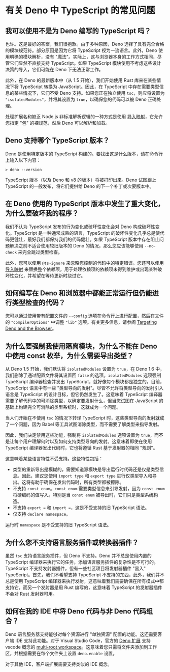 # 有关 Deno 中 TypeScript 的常见问题

## 我可以使用不是为 Deno 编写的 TypeScript 吗？

也许。这是最好的答案，我们很抱歉。由于多种原因，Deno
选择了具有完全合格的模块规范符。部分原因是因为它将 TypeScript
视为一流语言。此外，Deno 使用明确的模块解析，没有
"魔法"。实际上，这与浏览器本身的工作方式相同，尽管它们显然不直接支持
TypeScript。如果 TypeScript 模块使用不考虑这些设计决策的导入，它们可能在 Deno
下无法正常工作。

此外，在 Deno 的最新版本中（从 1.5 开始），我们开始使用 Rust 库来在某些情况下将
TypeScript 转换为 JavaScript。因此，在 TypeScript
中存在需要类型信息的某些情况下，它们不受 Deno 支持。如果您正在独立使用
`tsc`，则应将设置为 `"isolatedModules"`，并将其设置为
`true`，以确保您的代码可以被 Deno 正确处理。

处理扩展名和缺乏 Node.js 非标准解析逻辑的一种方式是使用
[导入映射](../../basics/import_maps.md)，它允许您指定 "包" 的裸规范，然后 Deno
可以解析和加载。

## Deno 支持哪个 TypeScript 版本？

Deno 是使用特定版本的 TypeScript
构建的。要找出这是什么版本，请在命令行上输入以下内容：

```shell
> deno --version
```

TypeScript 版本（以及 Deno 和 v8 的版本）将被打印出来。Deno 试图跟上 TypeScript
的一般发布，将它们提供给 Deno 的下一个补丁或次要版本中。

## 在 Deno 使用的 TypeScript 版本中发生了重大变化，为什么要破坏我的程序？

我们不认为 TypeScript 发布的行为变化或破坏性变化会对 Deno
构成破坏性变化。TypeScript 是一种通常成熟的语言，TypeScript
的破坏性变化几乎总是使代码更健壮，最好我们都保持我们的代码健壮。如果 TypeScript
版本中存在阻止问题解决之前不适合使用较旧版本的 Deno 的情况，那么您应该能够使用
`--no-check` 来完全跳过类型检查。

此外，您可以使用 `@ts-ignore` 来忽略您控制的代码中的特定错误。您还可以使用
[导入映射](../../basics/import_maps.md)
来替换整个依赖项，用于处理依赖项的依赖项未得到维护或出现某种破坏性变化，并希望在等待更新时绕过它。

## 如何编写在 Deno 和浏览器中都能正常运行但仍能进行类型检查的代码？

您可以通过使用带有配置文件的 `--config` 选项在命令行上进行配置，然后在文件的
`"compilerOptions"` 中调整 `"lib"` 选项。有关更多信息，请参阅
[Targeting Deno and the Browser](./configuration.md#targeting-deno-and-the-browser)。

## 为什么要强制我使用隔离模块，为什么不能在 Deno 中使用 const 枚举，为什么需要导出类型？

从 Deno 1.5 开始，我们默认将 `isolatedModules` 设置为 `true`，在 Deno 1.6
中，我们删除了通过配置文件将其设置回 `false` 的选项。`isolatedModules` 选项强制
TypeScript 编译器检查并发出
TypeScript，就好像每个模块都是独立的。目前，TypeScript 语言中有一些
"类型导向的发射"。尽管不允许将类型导向的发射引入语言是 TypeScript
的设计目标，但它仍然发生了。这意味着 TypeScript
编译器需要了解代码中的可消除类型，以确定要发射什么，但当您试图在 JavaScript
的基础上构建完全可消除的类型系统时，这就成为一个问题。

当人们开始在不使用 `tsc` 的情况下转译 TypeScript
时，这些类型导向的发射就成了一个问题，因为 Babel
等工具试图消除类型，而不需要了解类型来指导发射。

因此，我们决定禁用这些功能，强制将 `isolatedModules` 选项设置为
`true`，而不是让每个用户理解何时以及如何支持类型导向的发射。这意味着即使在使用
TypeScript 编译器发出代码时，它也将遵循 Rust 基于发射器的相同 "规则"。

这意味着某些语言特性不受支持。这些特性包括：

- 类型的重新导出是模糊的，需要知道源模块是导出运行时代码还是仅是类型信息。因此，建议您使用
  `import type` 和 `export type`
  进行仅类型导入和导出。这将有助于确保在发出代码时，所有类型都被擦除。
- 不支持 `const enum`。`const enum` 需要类型信息来引导发射，因为 `const enum`
  将硬编码的值写入。特别是当 `const enum` 被导出时，它们只是类型系统构造。
- 不支持 `export =` 和 `import =`，这是不受支持的旧 TypeScript 语法。
- 仅支持 `declare namespace`。

运行时 `namespace` 是不受支持的旧 TypeScript 语法。

## 为什么您不支持语言服务插件或转换器插件？

虽然 `tsc` 支持语言服务插件，但 Deno 不支持。Deno 并不总是使用内置的 TypeScript
编译器来执行它的任务，添加语言服务插件的复杂性是不可行的。TypeScript
不支持发射器插件，但有一些社区项目将发射器插件 "黑入"
TypeScript。首先，我们不希望支持 TypeScript 不支持的东西，此外，我们并不总是使用
TypeScript
编译器来执行发射，这意味着我们需要确保在所有模式中都支持它，而另一个发射器是用
Rust 编写的，这意味着 TypeScript 的发射器插件不会对 Rust 发射器可用。

## 如何在我的 IDE 中将 Deno 代码与非 Deno 代码组合？

Deno 语言服务器支持能够对每个资源进行 "单独资源" 配置的功能。这还需要客户端 IDE
支持此功能。对于 Visual Studio Code，官方的
[Deno 扩展](https://marketplace.visualstudio.com/items?itemName=denoland.vscode-deno)
支持 vscode 概念的
[multi-root workspace](https://code.visualstudio.com/docs/editor/multi-root-workspaces)。这意味着您只需将文件夹添加到工作区，并根据需要在每个文件夹上设置
`deno.enable` 设置。

对于其他 IDE，客户端扩展需要支持类似的 IDE 概念。
